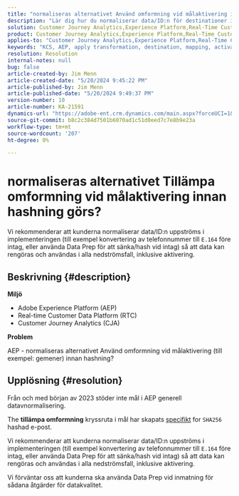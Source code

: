 ```yaml
---
title: "normaliseras alternativet Använd omformning vid målaktivering innan hash-tagning inträffar?"
description: "Lär dig hur du normaliserar data/ID:n för destinationer i Adobe Experience Platform."
solution: Customer Journey Analytics,Experience Platform,Real-Time Customer Data Platform
product: Customer Journey Analytics,Experience Platform,Real-Time Customer Data Platform
applies-to: "Customer Journey Analytics,Experience Platform,Real-Time Customer Data Platform"
keywords: "KCS, AEP, apply transformation, destination, mapping, activation, RT-CDP, Customer Journey Analytics, normalize, Adobe Experience Platform, FAQ"
resolution: Resolution
internal-notes: null
bug: false
article-created-by: Jim Menn
article-created-date: "5/20/2024 9:45:22 PM"
article-published-by: Jim Menn
article-published-date: "5/20/2024 9:49:37 PM"
version-number: 10
article-number: KA-21591
dynamics-url: "https://adobe-ent.crm.dynamics.com/main.aspx?forceUCI=1&pagetype=entityrecord&etn=knowledgearticle&id=5c660a3c-f216-ef11-9f8a-6045bd006268"
source-git-commit: b8c2c384d7501b6070ad1c51d0eed7c7e8b9e23a
workflow-type: tm+mt
source-wordcount: '207'
ht-degree: 0%

---
```


# normaliseras alternativet Tillämpa omformning vid målaktivering innan hashning görs?


Vi rekommenderar att kunderna normaliserar data/ID:n uppströms i implementeringen (till exempel konvertering av telefonnummer till `E.164` före intag, eller använda Data Prep för att sänka/hash vid intag) så att data kan rengöras och användas i alla nedströmsfall, inklusive aktivering.

## Beskrivning {#description}


<b>Miljö</b>

- Adobe Experience Platform (AEP)
- Real-time Customer Data Platform (RTC)
- Customer Journey Analytics (CJA)




<b>Problem</b>

AEP - normaliseras alternativet Använd omformning vid målaktivering (till exempel: gemener) innan hashning?


## Upplösning {#resolution}


Från och med början av 2023 stöder inte mål i AEP generell datavnormalisering.

The <b>tillämpa omformning</b> kryssruta i mål har skapats <u>specifikt</u> for `SHA256` hashad e-post.

Vi rekommenderar att kunderna normaliserar data/ID:n uppströms i implementeringen (till exempel konvertering av telefonnummer till `E.164` före intag, eller använda Data Prep för att sänka/hash vid intag) så att data kan rengöras och användas i alla nedströmsfall, inklusive aktivering.

Vi förväntar oss att kunderna ska använda Data Prep vid inmatning för sådana åtgärder för datakvalitet.




